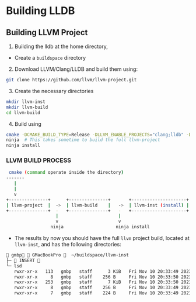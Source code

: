 # Building LLDB

## Building LLVM Project

1. Building the lldb at the home directory,

- Create a `buildspace` directory

2. Download LLVM/Clang/LLDB and build them using:

```sh
git clone https://github.com/llvm/llvm-project.git
```

3. Create the necessary directories

```sh
mkdir llvm-inst
mkdir llvm-build
cd llvm-build
```

4. Build using

```sh
cmake -DCMAKE_BUILD_TYPE=Release -DLLVM_ENABLE_PROJECTS="clang;lldb" -DLLVM_ENABLE_RUNTIMES="libcxx;libcxxabi" -DCMAKE_INSTALL_PREFIX=~/buildspace/llvm-inst/ -GNinja ../llvm-project/llvm
ninja  # This takes sometime to build the full llvm-project
ninja install
```

### LLVM BUILD PROCESS

```sh
 cmake (command operate inside the directory)
-------
   |
   |
   v
+---------------+      +---------------+       +---------------------+
| llvm-project  |  ->  | llvm-build    |   ->  | llvm-inst (install) |
+---------------+  -   +---------------+   -   +---------------------+
                   |                       |
                   v                       v
                 ninja                    ninja install

```

- The results by now you should have the full `llvm` project build, located at
  `llvm-inst`, and has the following directories:

```sh
 gmbp 󰇄 GMacBookPro   ~/buildspace/llvm-inst
├─ 󰚩 INSERT 󰇍
╰─ lsd
   rwxr-xr-x   113   gmbp   staff      3 KiB   Fri Nov 10 20:33:49 2023    bin/
   rwxr-xr-x     8   gmbp   staff    256 B     Fri Nov 10 20:33:50 2023    include/
   rwxr-xr-x   253   gmbp   staff      7 KiB   Fri Nov 10 20:33:50 2023    lib/
   rwxr-xr-x     8   gmbp   staff    256 B     Fri Nov 10 20:33:49 2023    libexec/
   rwxr-xr-x     7   gmbp   staff    224 B     Fri Nov 10 20:33:49 2023    share/
```

